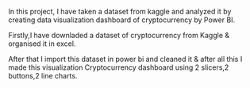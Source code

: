 In this project, I have taken a dataset from kaggle and analyzed it by creating data visualization dashboard of cryptocurrency by Power BI.

Firstly,I have downladed a dataset of cryptocurrency from Kaggle & organised it in excel.

After that I import this dataset in power bi and cleaned it & after all this I made this visualization Cryptocurrency dashboard using 2 slicers,2 buttons,2 line charts.
